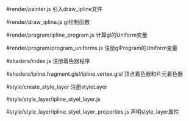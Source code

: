 #render/painter.js
    引入draw_ipline文件
    
    
#render/draw_ipline.js
    gl绘制函数

#render/program/ipline_program.js
    计算gl的Uniform变量

#render/program/program_uniforms.js
    注册glProgram的Uniform变量

#shaders/index.js
    注册着色器程序

#shaders/ipline.fragment.glsl/ipline.vertex.glsl
    顶点着色器和片元着色器

#style/create_style_layer
    注册styleLayer
    
#style/style_layer/ipline_styel_layer.js

#style/style_layer/ipline_styel_layer_properties.js
    声明style_layer属性
